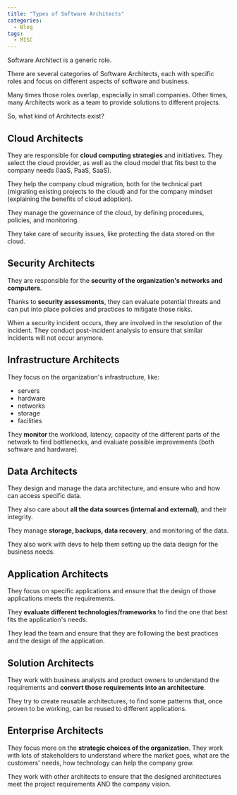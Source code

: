 ```yaml
---
title: "Types of Software Architects"
categories:
  - Blog
tags:
  - MISC
---
```



Software Architect is a generic role. 

There are several categories of Software Architects, each with specific roles and focus on different aspects of software and business.

Many times those roles overlap, especially in small companies. Other times, many Architects work as a team to provide solutions to different projects.

So, what kind of Architects exist?

## Cloud Architects

They are responsible for **cloud computing strategies** and initiatives. They select the cloud provider, as well as the cloud model that fits best to the company needs (IaaS, PaaS, SaaS).

They help the company cloud migration, both for the technical part (migrating existing projects to the cloud) and for the company mindset (explaining the benefits of cloud adoption).

They manage the governance of the cloud, by defining procedures, policies, and monitoring.

They take care of security issues, like protecting the data stored on the cloud. 

## Security Architects

They are responsible for the **security of the organization's networks and computers**.

Thanks to **security assessments**, they can evaluate potential threats and can put into place policies and practices to mitigate those risks.

When a security incident occurs, they are involved in the resolution of the incident. They conduct post-incident analysis to ensure that similar incidents will not occur anymore.

## Infrastructure Architects

They focus on the organization's infrastructure, like:

* servers
* hardware
* networks
* storage
* facilities

They **monitor** the workload, latency, capacity of the different parts of the network to find bottlenecks, and evaluate possible improvements (both software and hardware).

## Data Architects

They design and manage the data architecture, and ensure who and how can access specific data.

They also care about **all the data sources (internal and external)**, and their integrity.

They manage **storage, backups, data recovery**, and monitoring of the data.

They also work with devs to help them setting up the data design for the business needs.

## Application Architects

They focus on specific applications and ensure that the design of those applications meets the requirements.

They **evaluate different technologies/frameworks** to find the one that best fits the application's needs.

They lead the team and ensure that they are following the best practices and the design of the application.

## Solution Architects

They work with business analysts and product owners to understand the requirements and **convert those requirements into an architecture**.

They try to create reusable architectures, to find some patterns that, once proven to be working, can be reused to different applications.

## Enterprise Architects

They focus more on the **strategic choices of the organization**. They work with lots of stakeholders to understand where the market goes, what are the customers' needs, how technology can help the company grow.

They work with other architects to ensure that the designed architectures meet the project requirements AND the company vision.